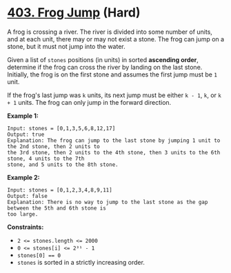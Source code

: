 # [403. Frog Jump][link] (Hard)

[link]: https://leetcode.com/problems/frog-jump/

A frog is crossing a river. The river is divided into some number of units, and at each unit, there
may or may not exist a stone. The frog can jump on a stone, but it must not jump into the water.

Given a list of `stones` positions (in units) in sorted **ascending order**, determine if the frog
can cross the river by landing on the last stone. Initially, the frog is on the first stone and
assumes the first jump must be `1` unit.

If the frog's last jump was `k` units, its next jump must be either `k - 1`, `k`, or `k + 1` units.
The frog can only jump in the forward direction.

**Example 1:**

```
Input: stones = [0,1,3,5,6,8,12,17]
Output: true
Explanation: The frog can jump to the last stone by jumping 1 unit to the 2nd stone, then 2 units to
the 3rd stone, then 2 units to the 4th stone, then 3 units to the 6th stone, 4 units to the 7th
stone, and 5 units to the 8th stone.
```

**Example 2:**

```
Input: stones = [0,1,2,3,4,8,9,11]
Output: false
Explanation: There is no way to jump to the last stone as the gap between the 5th and 6th stone is
too large.
```

**Constraints:**

- `2 <= stones.length <= 2000`
- `0 <= stones[i] <= 2³¹ - 1`
- `stones[0] == 0`
- `stones` is sorted in a strictly increasing order.
